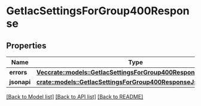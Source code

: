 # GetIacSettingsForGroup400Response

## Properties

Name | Type | Description | Notes
------------ | ------------- | ------------- | -------------
**errors** | [**Vec<crate::models::GetIacSettingsForGroup400ResponseErrorsInner>**](getIacSettingsForGroup_400_response_errors_inner.md) |  | 
**jsonapi** | [**crate::models::GetIacSettingsForGroup400ResponseJsonapi**](getIacSettingsForGroup_400_response_jsonapi.md) |  | 

[[Back to Model list]](../README.md#documentation-for-models) [[Back to API list]](../README.md#documentation-for-api-endpoints) [[Back to README]](../README.md)


